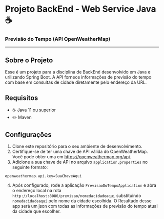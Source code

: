 # Projeto BackEnd - Web Service Java :coffee:
### Previsão do Tempo (API OpenWeatherMap)

--- 

## Sobre o Projeto

Esse é um projeto para a disciplina de BackEnd desenvolvido em Java e urilizando Spring Boot. A API fornece informações de previsão do tempo com base em consultas de cidade diretamente pelo endereço da URL.

## Requisitos

- :coffee: Java 11 ou superior
- :pencil2: Maven

## Configurações

1. Clone este repositório para o seu ambiente de desenvolvimento.
2. Certifique-se de ter uma chave de API válida do OpenWeatherMap. Você pode obter uma em https://openweathermap.org/api.
3. Adicione a sua chave de API no arquivo `application.properties` no seguinte formato:

```properties
openweathermap.api.key=SuaChaveAqui
```
4. Após configurado, rode a aplicação `PrevisaoDoTempoApplication` e abra o endereço local na rota `http://localhost:8080/previsao/nomedacidadeaqui` substituindo `nomedacidadeaqui` pelo nome da cidade escolhida. O Resultado desse app será um json com todas as informações de previsão do tempo atual da cidade que escolher.

